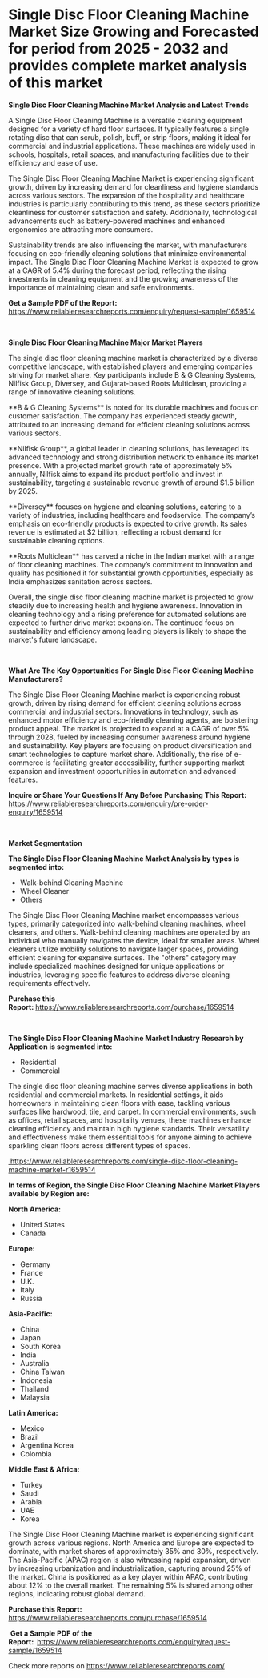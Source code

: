<p><h1>Single Disc Floor Cleaning Machine Market Size Growing and Forecasted for period from 2025 - 2032 and provides complete market analysis of this market</h1></p><p><strong>Single Disc Floor Cleaning Machine Market Analysis and Latest Trends</strong></p>
<p><p>A Single Disc Floor Cleaning Machine is a versatile cleaning equipment designed for a variety of hard floor surfaces. It typically features a single rotating disc that can scrub, polish, buff, or strip floors, making it ideal for commercial and industrial applications. These machines are widely used in schools, hospitals, retail spaces, and manufacturing facilities due to their efficiency and ease of use.</p><p>The Single Disc Floor Cleaning Machine Market is experiencing significant growth, driven by increasing demand for cleanliness and hygiene standards across various sectors. The expansion of the hospitality and healthcare industries is particularly contributing to this trend, as these sectors prioritize cleanliness for customer satisfaction and safety. Additionally, technological advancements such as battery-powered machines and enhanced ergonomics are attracting more consumers.</p><p>Sustainability trends are also influencing the market, with manufacturers focusing on eco-friendly cleaning solutions that minimize environmental impact. The Single Disc Floor Cleaning Machine Market is expected to grow at a CAGR of 5.4% during the forecast period, reflecting the rising investments in cleaning equipment and the growing awareness of the importance of maintaining clean and safe environments.</p></p>
<p><strong>Get a Sample PDF of the Report:&nbsp;</strong> <a href="https://www.reliableresearchreports.com/enquiry/request-sample/1659514?utm_campaign=2009&utm_medium=2&utm_source=Github&utm_content=ia&utm_term=17022025&utm_id=single-disc-floor-cleaning-machine">https://www.reliableresearchreports.com/enquiry/request-sample/1659514</a></p>
<p>&nbsp;</p>
<p><strong>Single Disc Floor Cleaning Machine Major Market Players</strong></p>
<p><p>The single disc floor cleaning machine market is characterized by a diverse competitive landscape, with established players and emerging companies striving for market share. Key participants include B & G Cleaning Systems, Nilfisk Group, Diversey, and Gujarat-based Roots Multiclean, providing a range of innovative cleaning solutions.</p><p>**B & G Cleaning Systems** is noted for its durable machines and focus on customer satisfaction. The company has experienced steady growth, attributed to an increasing demand for efficient cleaning solutions across various sectors.</p><p>**Nilfisk Group**, a global leader in cleaning solutions, has leveraged its advanced technology and strong distribution network to enhance its market presence. With a projected market growth rate of approximately 5% annually, Nilfisk aims to expand its product portfolio and invest in sustainability, targeting a sustainable revenue growth of around $1.5 billion by 2025.</p><p>**Diversey** focuses on hygiene and cleaning solutions, catering to a variety of industries, including healthcare and foodservice. The company’s emphasis on eco-friendly products is expected to drive growth. Its sales revenue is estimated at $2 billion, reflecting a robust demand for sustainable cleaning options.</p><p>**Roots Multiclean** has carved a niche in the Indian market with a range of floor cleaning machines. The company’s commitment to innovation and quality has positioned it for substantial growth opportunities, especially as India emphasizes sanitation across sectors.</p><p>Overall, the single disc floor cleaning machine market is projected to grow steadily due to increasing health and hygiene awareness. Innovation in cleaning technology and a rising preference for automated solutions are expected to further drive market expansion. The continued focus on sustainability and efficiency among leading players is likely to shape the market's future landscape.</p></p>
<p>&nbsp;</p>
<p><strong>What Are The Key Opportunities For Single Disc Floor Cleaning Machine Manufacturers?</strong></p>
<p><p>The Single Disc Floor Cleaning Machine market is experiencing robust growth, driven by rising demand for efficient cleaning solutions across commercial and industrial sectors. Innovations in technology, such as enhanced motor efficiency and eco-friendly cleaning agents, are bolstering product appeal. The market is projected to expand at a CAGR of over 5% through 2028, fueled by increasing consumer awareness around hygiene and sustainability. Key players are focusing on product diversification and smart technologies to capture market share. Additionally, the rise of e-commerce is facilitating greater accessibility, further supporting market expansion and investment opportunities in automation and advanced features.</p></p>
<p><strong>Inquire or Share Your Questions If Any Before Purchasing This Report:</strong> <a href="https://www.reliableresearchreports.com/enquiry/pre-order-enquiry/1659514?utm_campaign=2009&utm_medium=2&utm_source=Github&utm_content=ia&utm_term=17022025&utm_id=single-disc-floor-cleaning-machine">https://www.reliableresearchreports.com/enquiry/pre-order-enquiry/1659514</a></p>
<p>&nbsp;</p>
<p><strong>Market Segmentation</strong></p>
<p><strong>The Single Disc Floor Cleaning Machine Market Analysis by types is segmented into:</strong></p>
<p><ul><li>Walk-behind Cleaning Machine</li><li>Wheel Cleaner</li><li>Others</li></ul></p>
<p><p>The Single Disc Floor Cleaning Machine market encompasses various types, primarily categorized into walk-behind cleaning machines, wheel cleaners, and others. Walk-behind cleaning machines are operated by an individual who manually navigates the device, ideal for smaller areas. Wheel cleaners utilize mobility solutions to navigate larger spaces, providing efficient cleaning for expansive surfaces. The "others" category may include specialized machines designed for unique applications or industries, leveraging specific features to address diverse cleaning requirements effectively.</p></p>
<p><strong>Purchase this Report:&nbsp;</strong><a href="https://www.reliableresearchreports.com/purchase/1659514?utm_campaign=2009&utm_medium=2&utm_source=Github&utm_content=ia&utm_term=17022025&utm_id=single-disc-floor-cleaning-machine">https://www.reliableresearchreports.com/purchase/1659514</a></p>
<p>&nbsp;</p>
<p><strong>The Single Disc Floor Cleaning Machine Market Industry Research by Application is segmented into:</strong></p>
<p><ul><li>Residential</li><li>Commercial</li></ul></p>
<p><p>The single disc floor cleaning machine serves diverse applications in both residential and commercial markets. In residential settings, it aids homeowners in maintaining clean floors with ease, tackling various surfaces like hardwood, tile, and carpet. In commercial environments, such as offices, retail spaces, and hospitality venues, these machines enhance cleaning efficiency and maintain high hygiene standards. Their versatility and effectiveness make them essential tools for anyone aiming to achieve sparkling clean floors across different types of spaces.</p></p>
<p><a href="https://www.reliableresearchreports.com/single-disc-floor-cleaning-machine-market-r1659514?utm_campaign=2009&utm_medium=2&utm_source=Github&utm_content=ia&utm_term=17022025&utm_id=single-disc-floor-cleaning-machine">&nbsp;https://www.reliableresearchreports.com/single-disc-floor-cleaning-machine-market-r1659514</a></p>
<p><strong>In terms of Region, the Single Disc Floor Cleaning Machine Market Players available by Region are:</strong></p>
<p>
    <p> <strong> North America: </strong>
        <ul>
            <li>United States</li>
            <li>Canada</li>
        </ul>
        </p> 
    <p> <strong> Europe: </strong>
        <ul>
            <li>Germany</li>
            <li>France</li>
            <li>U.K.</li>
            <li>Italy</li>
            <li>Russia</li>
        </ul>
        </p> 
    <p> <strong> Asia-Pacific: </strong>
        <ul>
            <li>China</li>
            <li>Japan</li>
            <li>South Korea</li>
            <li>India</li>
            <li>Australia</li>
            <li>China Taiwan</li>
            <li>Indonesia</li>
            <li>Thailand</li>
            <li>Malaysia</li>
        </ul>
        </p> 
    <p> <strong> Latin America: </strong>
        <ul>
            <li>Mexico</li>
            <li>Brazil</li>
            <li>Argentina Korea</li>
            <li>Colombia</li>
        </ul>
        </p> 
    <p> <strong> Middle East & Africa: </strong>
        <ul>
            <li>Turkey</li>
            <li>Saudi</li>
            <li>Arabia</li>
            <li>UAE</li>
            <li>Korea</li>
        </ul>
    </p>
    </p>
<p><p>The Single Disc Floor Cleaning Machine market is experiencing significant growth across various regions. North America and Europe are expected to dominate, with market shares of approximately 35% and 30%, respectively. The Asia-Pacific (APAC) region is also witnessing rapid expansion, driven by increasing urbanization and industrialization, capturing around 25% of the market. China is positioned as a key player within APAC, contributing about 12% to the overall market. The remaining 5% is shared among other regions, indicating robust global demand.</p></p>
<p><strong>Purchase this Report: </strong><a href="https://www.reliableresearchreports.com/purchase/1659514?utm_campaign=2009&utm_medium=2&utm_source=Github&utm_content=ia&utm_term=17022025&utm_id=single-disc-floor-cleaning-machine">https://www.reliableresearchreports.com/purchase/1659514</a></p>
<p>&nbsp;<strong>Get a Sample PDF of the Report:&nbsp;&nbsp;</strong><a href="https://www.reliableresearchreports.com/enquiry/request-sample/1659514?utm_campaign=2009&utm_medium=2&utm_source=Github&utm_content=ia&utm_term=17022025&utm_id=single-disc-floor-cleaning-machine">https://www.reliableresearchreports.com/enquiry/request-sample/1659514</a></p>
<p><strong></strong></p>
<p>Check more reports on <a href="https://www.reliableresearchreports.com/?utm_campaign=2009&utm_medium=2&utm_source=Github&utm_content=ia&utm_term=17022025&utm_id=single-disc-floor-cleaning-machine">https://www.reliableresearchreports.com/</a></p>